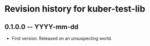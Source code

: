 # Revision history for kuber-test-lib

## 0.1.0.0 -- YYYY-mm-dd

* First version. Released on an unsuspecting world.
